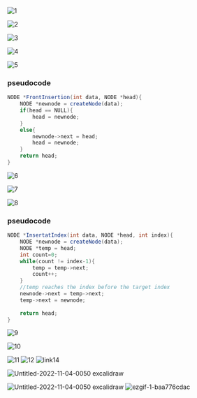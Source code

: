 ![1](https://user-images.githubusercontent.com/97989643/197402860-cf916c6a-b087-4f24-8e5e-3bb6fcfe88e3.png)

![2](https://user-images.githubusercontent.com/97989643/197402868-43a5b1d4-f007-47f3-a084-0fedb626d124.png)

![3](https://user-images.githubusercontent.com/97989643/197404542-c72bc717-b56e-4cdb-b431-7046036879d3.png)


![4](https://user-images.githubusercontent.com/97989643/197409504-58991d12-509e-4c2b-b452-5c4ebf57f1ad.png)

![5](https://user-images.githubusercontent.com/97989643/197409642-588735f7-b1d7-4014-8951-0d93b61e9d95.gif)

### pseudocode

```java
NODE *FrontInsertion(int data, NODE *head){
	NODE *newnode = createNode(data);
	if(head == NULL){
		head = newnode;
	}
	else{
		newnode->next = head;
		head = newnode;
	}
	return head;
}
```

![6](https://user-images.githubusercontent.com/97989643/197414247-011e8a74-b3bc-42d3-9ab0-153ccfe85be2.png)

![7](https://user-images.githubusercontent.com/97989643/197421812-d54db418-93d5-4783-8650-f7cdca2480fb.png)


![8](https://user-images.githubusercontent.com/97989643/197421816-747099c6-5f36-45b3-a953-b4f4601f18d2.gif)

### pseudocode

```java
NODE *InsertatIndex(int data, NODE *head, int index){
	NODE *newnode = createNode(data);
	NODE *temp = head;
	int count=0;
	while(count != index-1){
		temp = temp->next;
		count++;
	}
	//temp reaches the index before the target index
	newnode->next = temp->next;
	temp->next = newnode;
	
	return head;
}
```
![9](https://user-images.githubusercontent.com/97989643/197425890-b62aefcd-6c59-4e77-beaa-7d52ab6526bd.png)

![10](https://user-images.githubusercontent.com/97989643/197429850-34f79fcd-c129-4a78-acb5-67233c8b600a.png)

![11](https://user-images.githubusercontent.com/97989643/197429865-425cb0c6-8643-4181-bdc5-239417d33396.gif)
![12](https://user-images.githubusercontent.com/97989643/197440415-465778dd-fb58-4a5e-9031-4269865d2df8.png)
![link14](https://user-images.githubusercontent.com/97989643/199774346-29770165-6ea1-4e17-88d8-dcdb201a9eff.gif)

![Untitled-2022-11-04-0050 excalidraw](https://user-images.githubusercontent.com/97989643/199815027-ea2215c8-4e10-41e5-bb6e-907651f3927c.png)


![Untitled-2022-11-04-0050 excalidraw](https://user-images.githubusercontent.com/97989643/199952670-2d4ee040-4f50-49d8-8940-479d12163cbd.png)
![ezgif-1-baa776cdac](https://user-images.githubusercontent.com/97989643/199960378-3ce1bfff-e1c7-4c42-b023-0bf6a51849cc.gif)



